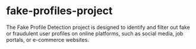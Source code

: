 # fake-profiles-project
The Fake Profile Detection project is designed to identify and filter out fake or fraudulent user profiles on online platforms, such as social media, job portals, or e-commerce websites. 
